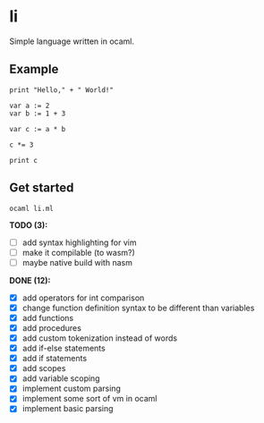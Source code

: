 # li

Simple language written in ocaml.

## Example

```
print "Hello," + " World!"

var a := 2
var b := 1 + 3

var c := a * b

c *= 3

print c
```

## Get started

```console
ocaml li.ml
```

<!-- TODOS -->

**TODO (3):**

- [ ] add syntax highlighting for vim
- [ ] make it compilable (to wasm?)
- [ ] maybe native build with nasm

**DONE (12):**

- [x] add operators for int comparison
- [x] change function definition syntax to be different than variables
- [x] add functions
- [x] add procedures
- [x] add custom tokenization instead of words
- [x] add if-else statements
- [x] add if statements
- [x] add scopes
- [x] add variable scoping
- [x] implement custom parsing
- [x] implement some sort of vm in ocaml
- [x] implement basic parsing
<!-- ENDTODOS -->
